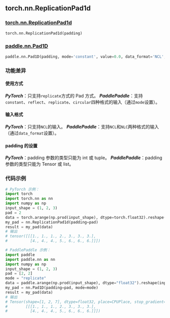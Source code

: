 ## torch.nn.ReplicationPad1d
### [torch.nn.ReplicationPad1d](https://pytorch.org/docs/stable/generated/torch.nn.ReplicationPad1d.html?highlight=pad#torch.nn.ReplicationPad1d)
```python
torch.nn.ReplicationPad1d(padding)
```
### [paddle.nn.Pad1D](https://www.paddlepaddle.org.cn/documentation/docs/zh/api/paddle/nn/Pad1D_cn.html#pad1d)
```python
paddle.nn.Pad1D(padding, mode='constant', value=0.0, data_format='NCL', name=None)
```

### 功能差异

#### 使用方式
***PyTorch***：只支持`replicate`方式的 Pad 方式。
***PaddlePaddle***：支持`constant`、`reflect`、`replicate`、`circular`四种格式的输入（通过`mode`设置）。

#### 输入格式
***PyTorch***：只支持`NCL`的输入。
***PaddlePaddle***：支持`NCL`和`NLC`两种格式的输入（通过`data_format`设置）。

#### padding 的设置
***PyTorch***：padding 参数的类型只能为 int 或 tuple。
***PaddlePaddle***：padding 参数的类型只能为 Tensor 或 list。


### 代码示例
``` python
# PyTorch 示例：
import torch
import torch.nn as nn
import numpy as np
input_shape = (1, 2, 3)
pad = 2
data = torch.arange(np.prod(input_shape), dtype=torch.float32).reshape(input_shape) + 1
my_pad = nn.ReplicationPad1d(padding=pad)
result = my_pad(data)
# 输出
# tensor([[[1., 1., 1., 2., 3., 3., 3.],
#          [4., 4., 4., 5., 6., 6., 6.]]])
```

``` python
# PaddlePaddle 示例：
import paddle
import paddle.nn as nn
import numpy as np
input_shape = (1, 2, 3)
pad = [2, 2]
mode = "replicate"
data = paddle.arange(np.prod(input_shape), dtype="float32").reshape(input_shape) + 1
my_pad = nn.Pad1D(padding=pad, mode=mode)
result = my_pad(data)
# 输出
# Tensor(shape=[1, 2, 7], dtype=float32, place=CPUPlace, stop_gradient=True,
#        [[[1., 1., 1., 2., 3., 3., 3.],
#          [4., 4., 4., 5., 6., 6., 6.]]])
```
